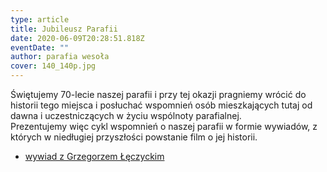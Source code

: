 ```yaml
---
type: article
title: Jubileusz Parafii
date: 2020-06-09T20:28:51.818Z
eventDate: ""
author: parafia wesoła
cover: 140_140p.jpg
---
```

Świętujemy 70-lecie naszej parafii i przy tej okazji pragniemy wrócić do historii tego miejsca i posłuchać wspomnień osób mieszkających tutaj od dawna i uczestniczących w życiu wspólnoty parafialnej.\
Prezentujemy więc cykl wspomnień o naszej parafii w formie wywiadów, z których w niedługiej przyszłości powstanie film o jej historii. 

* [wywiad z Grzegorzem Łęczyckim](https://www.youtube.com/watch?v=ezYKclMEknQ&t)